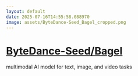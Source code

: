 ```yaml
---
layout: default
date: 2025-07-16T14:55:58.088970
image: assets/ByteDance-Seed_Bagel_cropped.png
---
```


# [ByteDance-Seed/Bagel](https://github.com/ByteDance-Seed/Bagel)

multimodal AI model for text, image, and video tasks
